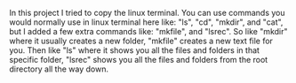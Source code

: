 In this project I tried to copy the linux terminal. You can use commands you would normally use in linux terminal here like: "ls", "cd", "mkdir", and "cat", but I added a few extra commands like: "mkfile", and "lsrec". So like "mkdir" where it usually creates a new folder, "mkfile" creates a new text file for you. Then like "ls" where it shows you all the files and folders in that specific folder, "lsrec" shows you all the files and folders from the root directory all the way down.
